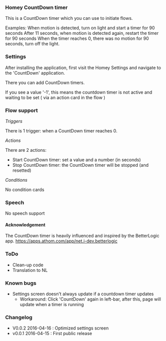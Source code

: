 ### Homey CountDown timer
This is a CountDown timer which you can use to initiate flows.

Examples: When motion is detected, turn on light and start a timer for 90 seconds
	  After 11 seconds, when motion is detected again, restart the timer for 90 seconds
	  When the timer reaches 0, there was no motion for 90 seconds, turn off the light.

### Settings
After installing the application, first visit the Homey Settings and navigate to the 'CountDown' application.

There you can add CountDown timers.
 
If you see a value '-1', this means the countdown timer is not active and waiting to be set ( via an action card in the flow )

### Flow support

*Triggers* 

There is 1 trigger: when a CountDown timer reaches 0. 

*Actions*

There are 2 actions:

- Start CountDown timer: set a value and a number (in seconds)
- Stop CountDown timer: the CountDown timer will be stopped (and resetted)

*Conditions*

No condition cards

### Speech

No speech support

#### Acknowledgement

The CountDown timer is heavily influenced and inspired by the BetterLogic app. https://apps.athom.com/app/net.i-dev.betterlogic

### ToDo

- Clean-up code
- Translation to NL

### Known bugs

- Settings screen doesn't always update if a countdown timer updates
    - Workaround: Click 'CountDown' again in left-bar, after this, page will update when a timer is running

### Changelog

- V0.0.2 2016-04-16 : Optimized settings screen
- v0.0.1 2016-04-15 : First public release 

